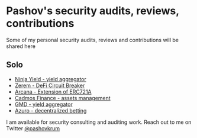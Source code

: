 # Pashov's security audits, reviews, contributions

Some of my personal security audits, reviews and contributions will be shared here

## Solo
- [Ninja Yield - yield aggregator](solo/NinjaYielder-security-review.md)
- [Zerem - DeFi Circuit Breaker](solo/Zerem-security-review.md)
- [Arcana - Extension of ERC721A](solo/Arcana-security-review.md)
- [Cadmos Finance - assets management](solo/CadmosFinance-security-review.md)
- [GMD - yield aggregator](solo/GMD-security-review.md)
- [Azuro - decentralized betting](solo/Azuro-security-review.md)

I am available for security consulting and auditing work. Reach out to me on Twitter [@pashovkrum](https://twitter.com/pashovkrum)